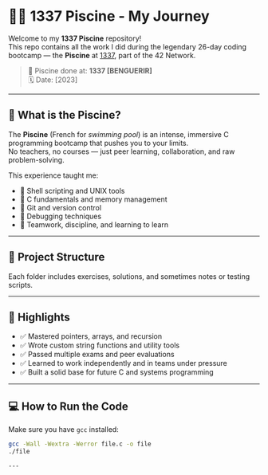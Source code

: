 # 🏊‍♂️ 1337 Piscine - My Journey

Welcome to my **1337 Piscine** repository!  
This repo contains all the work I did during the legendary 26-day coding bootcamp — the **Piscine** at [1337](https://1337.ma/), part of the 42 Network.

> 📍 Piscine done at: **1337 [BENGUERIR]**  
> 🗓️ Date: [2023]

---

## 🚀 What is the Piscine?

The **Piscine** (French for *swimming pool*) is an intense, immersive C programming bootcamp that pushes you to your limits.  
No teachers, no courses — just peer learning, collaboration, and raw problem-solving.

This experience taught me:

- 🔹 Shell scripting and UNIX tools
- 🔹 C fundamentals and memory management
- 🔹 Git and version control
- 🔹 Debugging techniques
- 🔹 Teamwork, discipline, and learning to learn

---

## 📂 Project Structure


Each folder includes exercises, solutions, and sometimes notes or testing scripts.

---

## 🧠 Highlights

- ✅ Mastered pointers, arrays, and recursion
- ✅ Wrote custom string functions and utility tools
- ✅ Passed multiple exams and peer evaluations
- ✅ Learned to work independently and in teams under pressure
- ✅ Built a solid base for future C and systems programming

---

## 💻 How to Run the Code

Make sure you have `gcc` installed:

```bash
gcc -Wall -Wextra -Werror file.c -o file
./file

---
